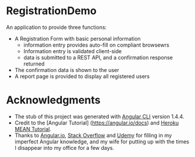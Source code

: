 # RegistrationDemo

An application to provide three functions:
* A Registration Form with basic personal information
  * information entry provides auto-fill on compliant browsewrs
  * Information entry is validated client-side
  * data is submitted to a REST API, and a confirmation response returned
* The confirmation data is shown to the user
* A report page is provided to display all registered users

# Acknowledgments
* The stub of this project was generated with [Angular CLI](https://github.com/angular/angular-cli) version 1.4.4.
* Credit to the [Angular Tutorial] (https://angular.io/docs) and [Heroku MEAN Tutorial](https://devcenter.heroku.com/articles/mean-apps-restful-api).
* Thanks to [Angular.io](http://angular.io), [Stack Overflow](https://stackoverflow.com/) and [Udemy](https://www.udemy.com/) for filling in my imperfect Angular knowledge, and my wife for putting up with the times I disappear into my office for a few days.


